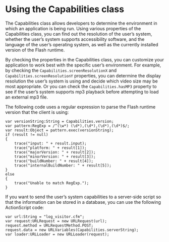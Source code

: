 # Using the Capabilities class

<div>

The Capabilities class allows developers to determine the environment in which
an application is being run. Using various properties of the Capabilities class,
you can find out the resolution of the user’s system, whether the user’s system
supports accessibility software, and the language of the user’s operating
system, as well as the currently installed version of the Flash runtime.

By checking the properties in the Capabilities class, you can customize your
application to work best with the specific user’s environment. For example, by
checking the `Capabilities.screenResolutionX` and
`Capabilities.screenResolutionY` properties, you can determine the display
resolution the user’s system is using and decide which video size may be most
appropriate. Or you can check the `Capabilities.hasMP3` property to see if the
user’s system supports mp3 playback before attempting to load an external mp3
file.

The following code uses a regular expression to parse the Flash runtime version
that the client is using:

    var versionString:String = Capabilities.version;
    var pattern:RegExp = /^(\w*) (\d*),(\d*),(\d*),(\d*)$/;
    var result:Object = pattern.exec(versionString);
    if (result != null)
    {
    	trace("input: " + result.input);
    	trace("platform: " + result[1]);
    	trace("majorVersion: " + result[2]);
    	trace("minorVersion: " + result[3]);
    	trace("buildNumber: " + result[4]);
    	trace("internalBuildNumber: " + result[5]);
    }
    else
    {
    	trace("Unable to match RegExp.");
    }

If you want to send the user’s system capabilities to a server-side script so
that the information can be stored in a database, you can use the following
ActionScript code:

    var url:String = "log_visitor.cfm";
    var request:URLRequest = new URLRequest(url);
    request.method = URLRequestMethod.POST;
    request.data = new URLVariables(Capabilities.serverString);
    var loader:URLLoader = new URLLoader(request);

</div>

<div>

<div>

</div>

</div>
